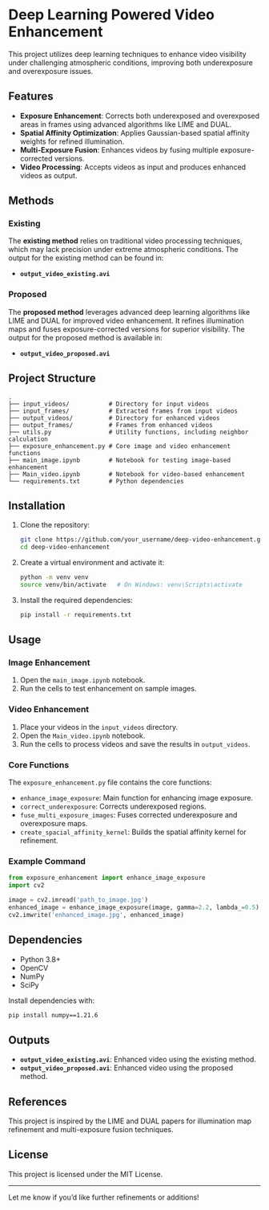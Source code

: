 # Deep Learning Powered Video Enhancement

This project utilizes deep learning techniques to enhance video visibility under challenging atmospheric conditions, improving both underexposure and overexposure issues.

## Features
- **Exposure Enhancement**: Corrects both underexposed and overexposed areas in frames using advanced algorithms like LIME and DUAL.
- **Spatial Affinity Optimization**: Applies Gaussian-based spatial affinity weights for refined illumination.
- **Multi-Exposure Fusion**: Enhances videos by fusing multiple exposure-corrected versions.
- **Video Processing**: Accepts videos as input and produces enhanced videos as output.

## Methods
### Existing
The **existing method** relies on traditional video processing techniques, which may lack precision under extreme atmospheric conditions. The output for the existing method can be found in:
- **`output_video_existing.avi`**

### Proposed
The **proposed method** leverages advanced deep learning algorithms like LIME and DUAL for improved video enhancement. It refines illumination maps and fuses exposure-corrected versions for superior visibility. The output for the proposed method is available in:
- **`output_video_proposed.avi`**

## Project Structure
```
.
├── input_videos/           # Directory for input videos
├── input_frames/           # Extracted frames from input videos
├── output_videos/          # Directory for enhanced videos
├── output_frames/          # Frames from enhanced videos
├── utils.py                # Utility functions, including neighbor calculation
├── exposure_enhancement.py # Core image and video enhancement functions
├── main_image.ipynb        # Notebook for testing image-based enhancement
├── Main_video.ipynb        # Notebook for video-based enhancement
└── requirements.txt        # Python dependencies
```

## Installation
1. Clone the repository:
   ```bash
   git clone https://github.com/your_username/deep-video-enhancement.git
   cd deep-video-enhancement
   ```
2. Create a virtual environment and activate it:
   ```bash
   python -m venv venv
   source venv/bin/activate   # On Windows: venv\Scripts\activate
   ```
3. Install the required dependencies:
   ```bash
   pip install -r requirements.txt
   ```

## Usage
### Image Enhancement
1. Open the `main_image.ipynb` notebook.
2. Run the cells to test enhancement on sample images.

### Video Enhancement
1. Place your videos in the `input_videos` directory.
2. Open the `Main_video.ipynb` notebook.
3. Run the cells to process videos and save the results in `output_videos`.

### Core Functions
The `exposure_enhancement.py` file contains the core functions:
- `enhance_image_exposure`: Main function for enhancing image exposure.
- `correct_underexposure`: Corrects underexposed regions.
- `fuse_multi_exposure_images`: Fuses corrected underexposure and overexposure maps.
- `create_spacial_affinity_kernel`: Builds the spatial affinity kernel for refinement.

### Example Command
```python
from exposure_enhancement import enhance_image_exposure
import cv2

image = cv2.imread('path_to_image.jpg')
enhanced_image = enhance_image_exposure(image, gamma=2.2, lambda_=0.5)
cv2.imwrite('enhanced_image.jpg', enhanced_image)
```

## Dependencies
- Python 3.8+
- OpenCV
- NumPy
- SciPy

Install dependencies with:
```bash
pip install numpy==1.21.6
```

## Outputs
- **`output_video_existing.avi`**: Enhanced video using the existing method.
- **`output_video_proposed.avi`**: Enhanced video using the proposed method.

## References
This project is inspired by the LIME and DUAL papers for illumination map refinement and multi-exposure fusion techniques.

## License
This project is licensed under the MIT License.

---

Let me know if you’d like further refinements or additions!

